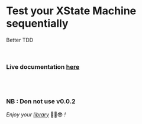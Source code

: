 # Test your XState Machine sequentially

Better TDD

<br/>

### Live documentation [here](https://github.com/chlbri/x-test/blob/master/src/interpret.test.ts)

<br/>
<br/>

### **NB** : Don not use v0.0.2

_Enjoy your [library](https://github.com/chlbri/x-test)_ ✌🏾😎 _!_
